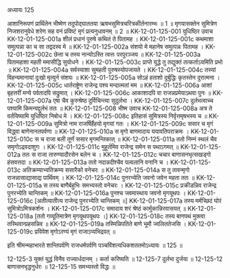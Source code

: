 अध्यायः 125

आशानिरूपणं प्रार्थितेन भीष्मेण तदुपोद्घाततया ऋषभसुमित्रचरित्रकीर्तनारम्भः ॥ 1 ॥ मृगयासक्तेन सुमित्रेण निजशरानुवेधे शरेण सह वनं प्रविष्टं मृगं प्रत्यनुधावनम् ॥ 2 ॥
KK-12-01-125-001	युधिष्ठिर उवाच 
KK-12-01-125-001a	शीलं प्रधानं पुरुषे कथितं ते पितामह ।
KK-12-01-125-001c	कथमाशा समुत्पन्ना का च सा तद्वदस्व मे ॥
KK-12-01-125-002a	संशयो मे महानेष समुत्पन्नः पितामह ।
KK-12-01-125-002c	छेत्ता च तस्य नान्योऽस्ति त्वत्तः परपुरञ्जय ॥
KK-12-01-125-003a	पितामहाशा महती ममासीद्धि सुयोधने ।
KK-12-01-125-003c	प्राप्ते युद्धे तु तद्युक्तं तत्कर्ताऽयमिति प्रभो ॥
KK-12-01-125-004a	सर्वस्याशा सुमहती पुरुषस्योपजायते ।
KK-12-01-125-004c	तस्यां विहन्यमानायां दुःखो मृत्युर्न संशयः ॥
KK-12-01-125-005a	सोऽहं हताशो दुर्बुद्धिः कृतस्तेन दुरात्मना ।
KK-12-01-125-005c	धार्तराष्ट्रेण राजेन्द्र पश्य मन्दात्मतां मम ॥
KK-12-01-125-006a	आशां बृहत्तरीं मन्ये पर्वतादपि सद्रुमात् ।
KK-12-01-125-006c	आकाशादपि वा राजन्नप्रमेयाऽथवा पुनः ॥
KK-12-01-125-007a	एषा चैव कुरुश्रेष्ठ दुर्विचिन्त्या सुदुर्लभा ।
KK-12-01-125-007c	दुर्लभत्वाच्च पश्यामि किमन्यद्दुर्लभं ततः ॥
KK-12-01-125-008	भीष्म उवाच 
KK-12-01-125-008a	अत्र ते वर्तयिष्यामि युधिष्ठिर निबोध मे ।
KK-12-01-125-008c	इतिहासं सुमित्रस्य निर्वृत्तमृषभस्य च ॥
KK-12-01-125-009a	सुमित्रो नाम राजर्षिर्हैहयो मृगयां गतः ।
KK-12-01-125-009c	ससार च मृगं विद्ध्वा बाणेनानतपर्वणा ॥
KK-12-01-125-010a	स मृगो बाणमादाय ययावतिपराक्रमः ।
KK-12-01-125-010c	स च राजा बली तूर्णं ससार मृगमन्तिकात् ॥
KK-12-01-125-011a	ततो निम्नं स्थलं चैव समृगोऽद्रवदाशुगः ।
KK-12-01-125-011c	मुहूर्तमिव राजेन्द्र समेन स पथाऽगमत् ॥
KK-12-01-125-012a	ततः स राजा तारुण्यादौरसेन बलेन च ।
KK-12-01-125-012c	चचार बाणासनभृत्सखड्गो हंसवत्तदा ॥
KK-12-01-125-013a	ततो नदान्नदीश्चैव पल्वलानि वनानि च ।
KK-12-01-125-013c	अतिक्रम्याभ्यतिक्रम्य ससारैको वनेचरः ॥
KK-12-01-125-014a	स तु तावन्मृगो राजन्नासाद्यासाद्य पार्थिवम् ।
KK-12-01-125-014c	पुनरभ्येति जवनो जवेन महता ततः ॥
KK-12-01-125-015a	स तस्य बाणैर्बहुभिः समभ्यस्तो वनेचरः ।
KK-12-01-125-015c	प्रक्रीडन्निव राजेन्द्र पुनरभ्येति चान्तिकम् ॥
KK-12-01-125-016a	पुनश्च जवमास्थाय जवनो मृगयूथपः ।
KK-12-01-125-016c	[अतीत्यातीत्य राजेन्द्र पुनरभ्येति चान्तिकम् ॥]
KK-12-01-125-017a	तस्य मर्मच्छिदं घोरं सुमित्रोऽमित्रकर्शनः ।
KK-12-01-125-017c	समादाय शरं श्रेष्ठं कार्मुकान्निरवासयत् ॥
KK-12-01-125-018a	[ततो गव्यूतिमात्रेण मृगयूथपयूथपः ।]
KK-12-01-125-018c	तस्य बाणपथं मुक्त्वा तस्थिवान्प्रहसन्निव ॥
KK-12-01-125-019a	तस्मिन्निपतिते बाणे भूमौ ज्वलिततेजसि ।
KK-12-01-125-019c	प्रविवेश मृगोऽरण्यं मृगं राजाऽप्यभिद्रवत् ॥ 

इति श्रीमन्महाभारते शान्तिपर्वणि राजधर्मपर्वणि पञ्चविंशत्यधिकशततमोऽध्यायः ॥ 125 ॥

12-125-3 युक्तं युद्धं विनैव राज्यार्धदानम् । कर्ता करिष्यति ॥ 12-125-7 दुर्लभा दुर्जया ॥ 12-125-12 बाणासनभृद्धनुर्धरः ॥ 12-125-15 समभ्यस्तो विद्धः ॥
